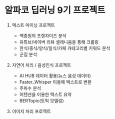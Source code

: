 # 알파코 딥러닝 9기 프로젝트 

1. 텍스트 마이닝 프로젝트
    - 백종원의 프렌차이즈 분석
    - 유튜브/네이버 리뷰 셀레니움을 통해 크롤링
    - 한식/중식/양식/일식/카페 카테고리별 키워드 분석
    - 군집 분석

2. 자연어 처리 / 음성인식 프로젝트
    - AI HUB 데이터 활용(뉴스 음성 데이터)
    - Faster_Whisper 이용해 텍스트로 변환
    - 주파수 분석
    - 어텐션을 이용한 텍스트 요약
    - BERTopic(토픽 모델링)

3. 이미지 처리 프로젝트


 
